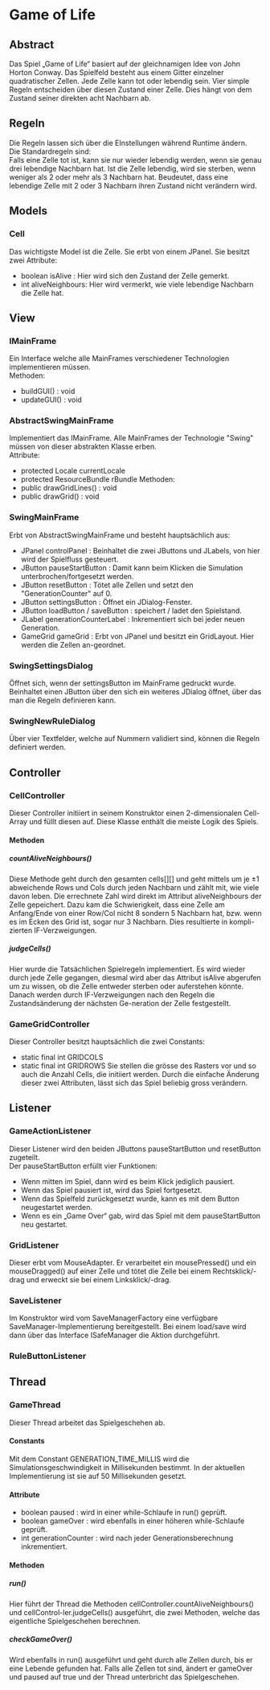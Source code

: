 # Game of Life
## Abstract
Das Spiel „Game of Life“ basiert auf der gleichnamigen Idee von John Horton Conway. Das Spielfeld besteht aus einem Gitter einzelner quadratischer Zellen. Jede Zelle kann tot oder lebendig sein. Vier simple Regeln entscheiden über diesen Zustand einer Zelle. Dies hängt von dem Zustand seiner direkten acht Nachbarn ab.
## Regeln
Die Regeln lassen sich über die EInstellungen während Runtime ändern.<br>
Die Standardregeln sind:<br>
Falls eine Zelle tot ist, kann sie nur wieder lebendig werden, wenn sie genau drei lebendige Nachbarn hat. Ist die Zelle lebendig, wird sie sterben, wenn weniger als 2 oder mehr als 3 Nachbarn hat. Beudeutet, dass eine lebendige Zelle mit 2 oder 3 Nachbarn ihren Zustand nicht verändern wird.
## Models
### Cell
Das wichtigste Model ist die Zelle. Sie erbt von einem JPanel. Sie besitzt zwei Attribute:
  *	boolean isAlive : Hier wird sich den Zustand der Zelle gemerkt.
  *	int aliveNeighbours: Hier wird vermerkt, wie viele lebendige Nachbarn die Zelle hat.
## View
### IMainFrame
Ein Interface welche alle MainFrames verschiedener Technologien implementieren müssen.<br>
Methoden:
  * buildGUI() : void
  * updateGUI() : void
### AbstractSwingMainFrame
Implementiert das IMainFrame. Alle MainFrames der Technologie "Swing" müssen von dieser abstrakten Klasse erben.<br>
Attribute: <br>
  * protected Locale currentLocale
  * protected ResourceBundle rBundle
Methoden: <br>
  * public drawGridLines() : void
  * public drawGrid() : void
### SwingMainFrame
Erbt von AbstractSwingMainFrame und besteht hauptsächlich aus: 
  *	JPanel controlPanel : Beinhaltet die zwei JButtons und JLabels, von hier wird der Spielfluss gesteuert.
  *	JButton pauseStartButton : Damit kann beim Klicken die Simulation unterbrochen/fortgesetzt werden.
  *	JButton resetButton : Tötet alle Zellen und setzt den "GenerationCounter" auf 0. 
  * JButton settingsButton : Öffnet ein JDialog-Fenster.
  * JButton loadButton / saveButton : speichert / ladet den Spielstand.
  *	JLabel generationCounterLabel : Inkrementiert sich bei jeder neuen Generation.
  *	GameGrid gameGrid : Erbt von JPanel und besitzt ein GridLayout. Hier werden die Zellen an-geordnet.
### SwingSettingsDialog
Öffnet sich, wenn der settingsButton im MainFrame gedruckt wurde. Beinhaltet einen JButton über den sich ein weiteres JDialog öffnet, über das man die Regeln definieren kann.
### SwingNewRuleDialog
Über vier Textfelder, welche auf Nummern validiert sind, können die Regeln definiert werden.
## Controller
### CellController
Dieser Controller initiiert in seinem Konstruktor einen 2-dimensionalen Cell-Array und füllt diesen auf. Diese Klasse enthält die meiste Logik des Spiels.
#### Methoden
##### countAliveNeighbours()
Diese Methode geht durch den gesamten cells[][] und geht mittels um je ±1 abweichende Rows und Cols durch jeden Nachbarn und zählt mit, wie viele davon leben. Die errechnete Zahl wird direkt im Attribut aliveNeighbours der Zelle gepeichert. Dazu kam die Schwierigkeit, dass eine Zelle am Anfang/Ende von einer Row/Col nicht 8 sondern 5 Nachbarn hat, bzw. wenn es im Ecken des Grid ist, sogar nur 3 Nachbarn. Dies resultierte in kompli-zierten IF-Verzweigungen.
##### judgeCells()
Hier wurde die Tatsächlichen Spielregeln implementiert. Es wird wieder durch jede Zelle gegangen, diesmal wird aber das Attribut isAlive abgerufen um zu wissen, ob die Zelle entweder sterben oder auferstehen könnte. Danach werden durch IF-Verzweigungen nach den Regeln die Zustandsänderung der nächsten Ge-neration der Zelle festgestellt.
### GameGridController
Dieser Controller besitzt hauptsächlich die zwei Constants:
 *	static final int GRIDCOLS
 *	static final int GRIDROWS
Sie stellen die grösse des Rasters vor und so auch die Anzahl Cells, die initiiert werden. Durch die einfache Änderung dieser zwei Attributen, lässt sich das Spiel beliebig gross verändern.
## Listener
### GameActionListener
Dieser Listener wird den beiden JButtons pauseStartButton und resetButton zugeteilt.<br>
Der pauseStartButton erfüllt vier Funktionen:
*	Wenn mitten im Spiel, dann wird es beim Klick jediglich pausiert.
*	Wenn das Spiel pausiert ist, wird das Spiel fortgesetzt.
*	Wenn das Spielfeld zurückgesetzt wurde, kann es mit dem Button neugestartet werden.
*	Wenn es ein „Game Over“ gab, wird das Spiel mit dem pauseStartButton neu gestartet.
### GridListener
Dieser erbt vom MouseAdapter. Er verarbeitet ein mousePressed() und ein mouseDragged() auf einer Zelle und tötet die Zelle bei einem Rechtsklick/-drag und erweckt sie bei einem Linksklick/-drag.
### SaveListener
Im Konstruktor wird vom SaveManagerFactory eine verfügbare SaveManager-Implementierung bereitgestellt. Bei einem load/save wird dann über das Interface ISafeManager die Aktion durchgeführt.
### RuleButtonListener
## Thread
### GameThread
Dieser Thread arbeitet das Spielgeschehen ab. 
#### Constants
Mit dem Constant GENERATION_TIME_MILLIS wird die Simulationsgeschwindigkeit in Millisekunden bestimmt. In der aktuellen Implementierung ist sie auf 50 Millisekunden gesetzt.
#### Attribute
*	boolean paused : wird in einer while-Schlaufe in run() geprüft.
*	boolean gameOver : wird ebenfalls in einer höheren while-Schlaufe geprüft.
*	int generationCounter : wird nach jeder Generationsberechnung inkrementiert.
#### Methoden
##### run()
Hier führt der Thread die Methoden cellController.countAliveNeighbours() und cellControl-ler.judgeCells() ausgeführt, die zwei Methoden, welche das eigentliche Spielgeschehen berechnen.
##### checkGameOver()
Wird ebenfalls in run() ausgeführt und geht durch alle Zellen durch, bis er eine Lebende gefunden hat. Falls alle Zellen tot sind, ändert er gameOver und paused auf true und der Thread unterbricht das Spielgeschehen.

